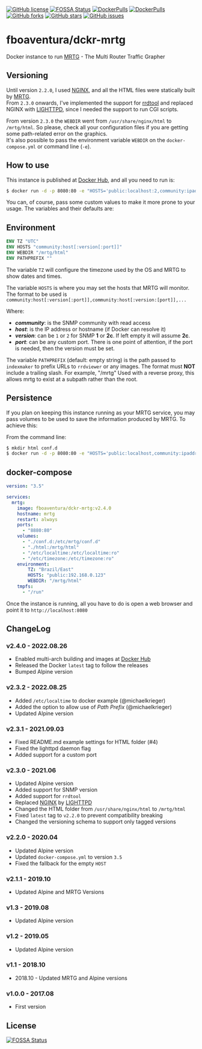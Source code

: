[![GitHub license](https://img.shields.io/github/license/fboaventura/dckr-mrtg)](https://github.com/fboaventura/dckr-mrtg/blob/master/LICENSE)
[![FOSSA Status](https://app.fossa.io/api/projects/git%2Bgithub.com%2Ffboaventura%2Fdckr-mrtg.svg?type=shield)](https://app.fossa.io/projects/git%2Bgithub.com%2Ffboaventura%2Fdckr-mrtg?ref=badge_shield)
[![DockerPulls](https://img.shields.io/docker/pulls/fboaventura/dckr-mrtg.svg)](https://hub.docker.com/r/fboaventura/dckr-mrtg)
[![DockerPulls](https://img.shields.io/docker/stars/fboaventura/dckr-mrtg.svg)](https://hub.docker.com/r/fboaventura/dckr-mrtg)
[![GitHub forks](https://img.shields.io/github/forks/fboaventura/dckr-mrtg)](https://github.com/fboaventura/dckr-mrtg/network)
[![GitHub stars](https://img.shields.io/github/stars/fboaventura/dckr-mrtg)](https://github.com/fboaventura/dckr-mrtg/stargazers)
[![GitHub issues](https://img.shields.io/github/issues/fboaventura/dckr-mrtg)](https://github.com/fboaventura/dckr-mrtg/issues)

# fboaventura/dckr-mrtg

Docker instance to run [MRTG] - The Multi Router Traffic Grapher

## Versioning

Until version `2.2.0`, I used [NGINX], and all the HTML files were statically built by [MRTG].  
From `2.3.0` onwards, I've implemented the support for [rrdtool](https://oss.oetiker.ch/rrdtool/) and 
replaced NGINX with [LIGHTTPD], since I needed the support to run CGI scripts.

From version `2.3.0` the `WEBDIR` went from `/usr/share/nginx/html` to `/mrtg/html`. 
So please, check all your configuration files if you are getting some path-related error on the graphics.  
It's also possible to pass the environment variable `WEBDIR` on the `docker-compose.yml` or command line (`-e`).

## How to use

This instance is published at [Docker Hub], and all 
you need to run is:

```bash
$ docker run -d -p 8080:80 -e "HOSTS='public:localhost:2,community:ipaddress'" fboaventura/dckr-mrtg:v2.3.0
```

You can, of course, pass some custom values to make it more prone to your usage.  The variables and 
their defaults are:

## Environment

```dockerfile
ENV TZ "UTC"
ENV HOSTS "community:host[:version[:port]]"
ENV WEBDIR "/mrtg/html"
ENV PATHPREFIX ""
```

The variable `TZ` will configure the timezone used by the OS and MRTG to show dates and times.

The variable `HOSTS` is where you may set the hosts that MRTG will monitor.  The format to be used 
is `community:host[:version[:port]],community:host[:version:[port]],...`

  Where:

  * **_community_**: is the SNMP community with read access
  * **_host_**: is the IP address or hostname (if Docker can resolve it)
  * **_version_**: can be `1` or `2` for SNMP **1** or **2c**.  If left empty it will assume **2c**.
  * **_port_**: can be any custom port.  There is one point of attention, if the port is needed, then the version must be set.

The variable `PATHPREFIX` (default: empty string) is the path passed to `indexmaker` to prefix URLs to `rrdviewer` or 
any images.
 The format must **NOT** include a trailing slash.  For example, "/mrtg"
 Used with a reverse proxy, this allows mrtg to exist at a subpath rather than the root.

## Persistence

If you plan on keeping this instance running as your MRTG service, you may pass volumes 
to be used to save the information produced by MRTG.  To achieve this:

From the command line:

```bash
$ mkdir html conf.d
$ docker run -d -p 8080:80 -e "HOSTS='public:localhost,community:ipaddress'" -v `pwd`/html:/mrtg/html -v `pwd`/conf.d:/etc/mrtg/conf.d fboaventura/dckr-mrtg:v2.3.1
```

## docker-compose

```yaml
version: "3.5"

services:
  mrtg:
    image: fboaventura/dckr-mrtg:v2.4.0
    hostname: mrtg
    restart: always
    ports:
      - "8880:80"
    volumes:
      - "./conf.d:/etc/mrtg/conf.d"
      - "./html:/mrtg/html"
      - "/etc/localtime:/etc/localtime:ro"
      - "/etc/timezone:/etc/timezone:ro"
    environment:
        TZ: "Brazil/East"
        HOSTS: "public:192.168.0.123"
        WEBDIR: "/mrtg/html"
    tmpfs:
      - "/run"
```

Once the instance is running, all you have to do is open a web browser and point it to `http://localhost:8080`

## ChangeLog

### v2.4.0 - 2022.08.26

- Enabled multi-arch building and images at [Docker Hub]
- Released the Docker `latest` tag to follow the releases
- Bumped Alpine version

### v2.3.2 - 2022.08.25

- Added `/etc/localtime` to docker example (@michaelkrieger)
- Added the option to allow use of _Path Prefix_ (@michaelkrieger)
- Updated Alpine version

### v2.3.1 - 2021.09.03

- Fixed README.md example settings for HTML folder (#4)
- Fixed the lighttpd daemon flag
- Added support for a custom port

### v2.3.0 - 2021.06

- Updated Alpine version
- Added support for SNMP version
- Added support for `rrdtool`
- Replaced [NGINX] by [LIGHTTPD]
- Changed the HTML folder from `/usr/share/nginx/html` to `/mrtg/html`
- Fixed `latest` tag to `v2.2.0` to prevent compatibility breaking
- Changed the versioning schema to support only tagged versions

### v2.2.0 - 2020.04

- Updated Alpine version
- Updated `docker-compose.yml` to version `3.5`
- Fixed the fallback for the empty `HOST`

### v2.1.1 - 2019.10

- Updated Alpine and MRTG Versions

### v1.3 - 2019.08

- Updated Alpine version

### v1.2 - 2019.05

- Updated Alpine version

### v1.1 - 2018.10

- 2018.10 - Updated MRTG and Alpine versions

### v1.0.0 - 2017.08

- First version

## License
[![FOSSA Status](https://app.fossa.io/api/projects/git%2Bgithub.com%2Ffboaventura%2Fdckr-mrtg.svg?type=large)](https://app.fossa.io/projects/git%2Bgithub.com%2Ffboaventura%2Fdckr-mrtg?ref=badge_large)



[MRTG]: https://oss.oetiker.ch/mrtg/
[NGINX]: https://nginx.org
[LIGHTTPD]: http://www.lighttpd.net/
[Docker Hub]: https://hub.docker.com/r/fboaventura/dckr-mrtg/